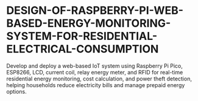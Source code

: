 # DESIGN-OF-RASPBERRY-PI-WEB-BASED-ENERGY-MONITORING-SYSTEM-FOR-RESIDENTIAL-ELECTRICAL-CONSUMPTION
Develop and deploy a web-based IoT system using Raspberry Pi Pico, ESP8266, LCD, current coil, relay energy meter, and RFID for real-time residential energy monitoring, cost calculation, and power theft detection, helping households reduce electricity bills and manage prepaid energy options.
